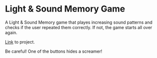 # Light & Sound Memory Game

A Light & Sound Memory game that playes increasing sound patterns and checks if the user repeated them correctly. If not, the game starts all over again.

[Link](https://glitch.com/edit/#!/deluxe-rhetorical-bunny) to project.

Be careful! One of the buttons hides a screamer!
